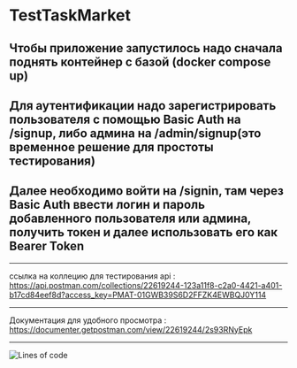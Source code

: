 # TestTaskMarket

Чтобы приложение запустилось надо сначала поднять контейнер с базой (docker compose up)
---------------------------------------------------------------------------------------
Для аутентификации надо зарегистрировать пользователя с помощью Basic Auth на /signup, либо админа на /admin/signup(это временное решение для простоты тестирования) <br />
---------------------------------------------------------------------------------------
Далее необходимо войти на /signin, там через Basic Auth ввести логин и пароль добавленного пользователя или админа, получить токен и далее использовать его как Bearer Token
------
***************************************************************************************
ссылка на коллецию для тестирования api :
https://api.postman.com/collections/22619244-123a11f8-c2a0-4421-a401-b17cd84eef8d?access_key=PMAT-01GWB39S6D2FFZK4EWBQJ0Y114
*********
Документация для удобного просмотра : https://documenter.getpostman.com/view/22619244/2s93RNyEpk
***********
![Lines of code](https://img.shields.io/tokei/lines/github/Muz1kash1/TestTaskMarket)

